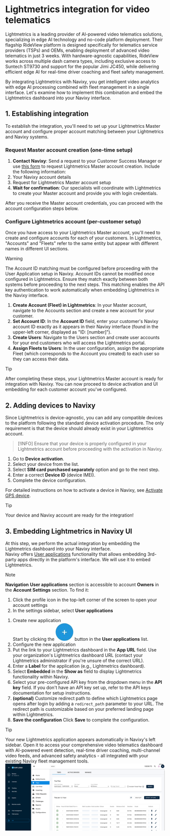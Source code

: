 # Lightmetrics integration for video telematics

Lightmetrics is a leading provider of AI-powered video telematics solutions, specializing in edge AI technology and no-code platform deployment. Their flagship RideView platform is designed specifically for telematics service providers (TSPs) and OEMs, enabling deployment of advanced video telematics in just 3 weeks. With hardware-agnostic capabilities, RideView works across multiple dash camera types, including exclusive access to Suntech ST9730 and support for the popular Jimi JC450, while delivering efficient edge AI for real-time driver coaching and fleet safety management.

By integrating Lightmetrics with Navixy, you get intelligent video analytics with edge AI processing combined with fleet management in a single interface. Let's examine how to implement this combination and embed the Lightmetrics dashboard into your Navixy interface.

## 1\. Establishing integration

To establish the integration, you'll need to set up your Lightmetrics Master account and configure proper account matching between your Lightmetrics and Navixy systems.

### Request Master account creation (one-time setup)

1. **Contact Navixy**: Send a request to your Customer Success Manager or use [this form](https://www.navixy.com/contact/) to request Lightmetrics Master account creation. Include the following information:
  1. Your Navixy account details
  2. Request for Lightmetrics Master account setup
2. **Wait for confirmation**: Our specialists will coordinate with Lightmetrics to create your Master account and provide you with login credentials.

After you receive the Master account credentials, you can proceed with the account configuration steps below.

### Configure Lightmetrics account (per-customer setup)

Once you have access to your Lightmetrics Master account, you'll need to create and configure accounts for each of your customers. In Lightmetrics, "Accounts" and "Fleets" refer to the same entity but appear with different names in different UI sections.

> [!WARNING]
> The Account ID matching must be configured before proceeding with the User Application setup in Navixy. Account IDs cannot be modified once configured in Lightmetrics. Ensure they match exactly between both systems before proceeding to the next steps. This matching enables the API key authentication to work automatically when embedding Lightmetrics in the Navixy interface.

1. **Create Account (Fleet) in Lightmetrics**: In your Master account, navigate to the Accounts section and create a new account for your customer.
2. **Set Account ID**: In the **Account ID** field, enter your customer's Navixy account ID exactly as it appears in their Navixy interface (found in the upper-left corner, displayed as "ID: \[number\]").
3. **Create Users**: Navigate to the Users section and create user accounts for your end customers who will access the Lightmetrics portal.
4. **Assign Fleets to Users**: In the user configuration, assign the appropriate Fleet (which corresponds to the Account you created) to each user so they can access their data.

> [!TIP]
> After completing these steps, your Lightmetrics Master account is ready for integration with Navixy. You can now proceed to device activation and UI embedding for each customer account you've configured.

## 2\. Adding devices to Navixy

Since Lightmetrics is device-agnostic, you can add any compatible devices to the platform following the standard device activation procedure. The only requirement is that the device should already exist in your Lightmetrics account.

> [!INFO]
> Ensure that your device is properly configured in your Lightmetrics account before proceeding with the activation in Navixy.

1. Go to **Device activation**.
2. Select your device from the list.
3. Select **SIM card purchased separately** option and go to the next step.
4. Enter a correct **Device ID** (device IMEI).
5. Complete the device configuration.

For detailed instructions on how to activate a device in Navixy, see [Activate GPS device](https://docs.navixy.com/user-guide/automatic-device-activation).

> [!TIP]
> Your device and Navixy account are ready for the integration!

## 3\. Embedding Lightmetrics in Navixy UI

At this step, we perform the actual integration by embedding the Lightmetrics dashboard into your Navixy interface.  
Navixy offers [User applications](https://claude.ai/user-guide/user-applications) functionality that allows embedding 3rd-party apps directly in the platform's interface. We will use it to embed Lightmetrics.

> [!NOTE]
> **Navigation**
> **User applications** section is accessible to account **Owners** in the **Account Settings** section. To find it:
> 1. Click the profile icon in the top-left corner of the screen to open your account settings
> 2. In the settings sidebar, select **User applications**

1. Create new application  
Start by clicking the ![chrome_py0qhiu5p8.webp](attachments/5c189486-fbcd-47f6-ae65-953cb70ff9b2)
 button in the **User applications** list.
2. Configure the new application
  1. Put the link to your Lightmetrics dashboard in the **App URL** field. Use your organization's Lightmetrics dashboard URL (contact your Lightmetrics administrator if you're unsure of the correct URL).
  2. Enter a **Label** for the application (e.g., Lightmetrics dashboard).
  3. Select **Embedded** in the **Show as** field to display Lightmetrics functionality within Navixy.
  4. Select your pre-configured API key from the dropdown menu in the **API key** field. If you don't have an API key set up, refer to the API keys documentation for setup instructions.
  5. **(optional)** Customize redirect path to define which Lightmetrics page opens after login by adding a `redirect_path` parameter to your URL. The redirect path is customizable based on your preferred landing page within Lightmetrics.
3. **Save the configuration** Click **Save** to complete the configuration.

> [!TIP]
> Your new Lightmetrics application appears automatically in Navixy's left sidebar. Open it to access your comprehensive video telematics dashboard with AI-powered event detection, real-time driver coaching, multi-channel video feeds, and advanced safety analytics - all integrated with your existing Navixy fleet management tools.
> ![a9884048-0649-42a1-8d75-7fc9e44190f5.png](attachments/a9884048-0649-42a1-8d75-7fc9e44190f5.png)